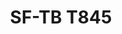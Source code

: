 ---
title: "SF-TB T845"
description: "Tornillos de Máquina"
main:
  id: 1
  content: |
    Presentamos el SF-TB T845 – tu solución preferida para fijación de precisión en maquinaria y equipos. Este conjunto completo de tornillos de máquina está meticulosamente elaborado para cumplir con las demandas estrictas de aplicaciones industriales, asegurando fijación segura y confiable.
  imgCard: "../../images/content_images/x.jpg"
  imgMain: "../../images/content_images/x.jpg"
  imgAlt: "Cajas de muestra de conjunto de tornillos de máquina"
tabs:
  - id: "tabs-with-card-item-1"
    dataTab: "#tabs-with-card-1"
    title: "Descripción"
  - id: "tabs-with-card-item-2"
    dataTab: "#tabs-with-card-2"
    title: "Especificaciones"
  - id: "tabs-with-card-item-3"
    dataTab: "#tabs-with-card-3"
    title: "Planos"
longDescription:
  title: "Soluciones de Fijación de Precisión"
  subTitle: |
    Los Tornillos de Máquina SF-TB T845 ofrecen precisión y confiabilidad sin igual para aplicaciones industriales, asegurando operación sin problemas y longevidad para tu maquinaria y equipos.
  btnTitle: "Contactar ventas para saber más"
  btnURL: "#"
descriptionList:
  - title: "Durabilidad"
    subTitle: "Elaborados con materiales de alta calidad, estos tornillos de máquina están construidos para resistir los rigores de ambientes industriales."
  - title: "Ingeniería de Precisión"
    subTitle: "Diseñados con roscas cortadas con precisión y especificaciones exactas, asegurando un ajuste apretado y seguro para cada aplicación."
  - title: "Versatilidad"
    subTitle: "Adecuados para una amplia gama de maquinaria y equipos, proporcionando soluciones de fijación versátiles para diversas necesidades industriales."
specificationsLeft:
  - title: "Composición del Material"
    subTitle: "Construidos con acero o aleación de grado premium para fuerza y durabilidad excepcionales."
  - title: "Acabado de Superficie"
    subTitle: "Terminados con un recubrimiento protector para mejorar la resistencia a la corrosión y extender la vida útil."
  - title: "Cantidad por Conjunto"
    subTitle: "Cada conjunto contiene un surtido completo de tornillos de máquina para cumplir con diversos requisitos industriales."
  - title: "Rango de Tamaños"
    subTitle: "Disponible en varios tamaños y longitudes para acomodar diferentes especificaciones de maquinaria y equipos."
specificationsRight:
  - title: "Especificaciones de Rosca"
    subTitle: "Roscas diseñadas con precisión aseguran agarre óptimo y confiabilidad, incluso en ambientes de alta vibración."
  - title: "Capacidad de Carga"
    subTitle: "Diseñados para cumplir o exceder estándares de la industria para capacidad de carga, asegurando operación segura y confiable."
  - title: "Certificaciones"
    subTitle: "Cumple con estándares y certificaciones relevantes de la industria, garantizando calidad y confiabilidad."
  - title: "Aplicaciones"
    subTitle: "Ideal para uso en una amplia gama de maquinaria industrial, equipos y ensambles que demandan fijación precisa y segura."
blueprints:
  first: "../../images/content_images/x.jpg"
  second: "../../images/content_images/x.jpg"
---